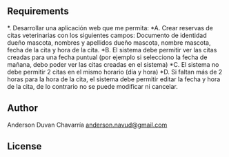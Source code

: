 
## Requirements

*. Desarrollar una aplicación web que me permita:
 *A. Crear reservas de citas veterinarias con los siguientes campos: Documento de identidad dueño mascota, nombres y apellidos dueño mascota, nombre mascota, fecha de la cita y hora de la cita.
 *B. El sistema debe permitir ver las citas creadas para una fecha puntual (por ejemplo si selecciono la fecha de mañana, debo poder ver las citas creadas en el sistema)
 *C. El sistema no debe permitir 2 citas en el mismo horario (día y hora)
 *D. Si faltan más de 2 horas para la hora de la cita, el sistema debe permitir editar la fecha y hora de la cita, de lo contrario no se puede modificar ni cancelar.


## Author
 Anderson Duvan Chavarría
 anderson.navud@gmail.com

## License
